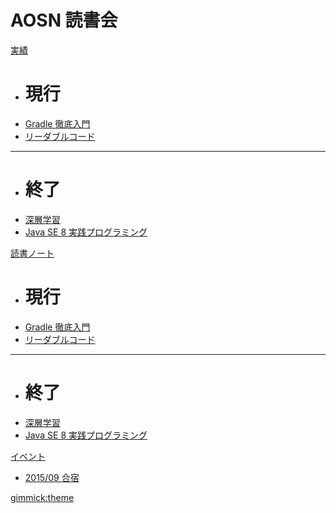 # AOSN 読書会

[実績]()

 * # 現行
 * [Gradle 徹底入門](/workshop/3-gradle.md)
 * [リーダブルコード](/workshop/4-readablecode.md)
 - - - -
 * # 終了
 * [深層学習](/workshop/2-deeplearning.md)
 * [Java SE 8 実践プログラミング](/workshop/1-java8.md)

[読書ノート]()

 * # 現行
 * [Gradle 徹底入門](/note/3-gradle.md)
 * [リーダブルコード](/note/4-readablecode.md)
 - - - -
 * # 終了
 * [深層学習](/note/2-deeplearning.md)
 * [Java SE 8 実践プログラミング](/note/1-java8.md)

[イベント]()

 * [2015/09 合宿](/event/1-0913camp.md)

[gimmick:theme](simplex)
